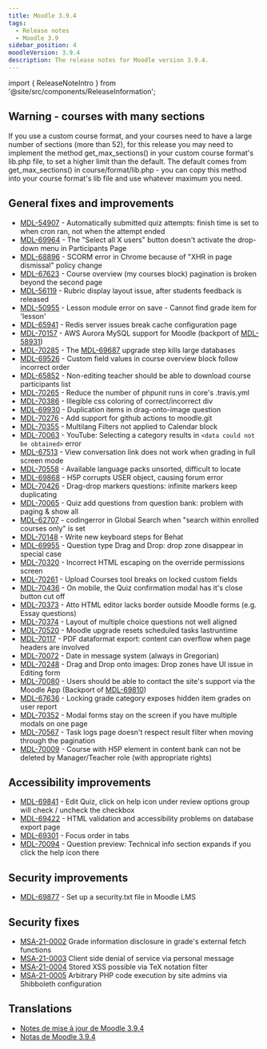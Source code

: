 ```yaml
---
title: Moodle 3.9.4
tags:
  - Release notes
  - Moodle 3.9
sidebar_position: 4
moodleVersion: 3.9.4
description: The release notes for Moodle version 3.9.4.
---
```


import { ReleaseNoteIntro } from '@site/src/components/ReleaseInformation';

<ReleaseNoteIntro releaseName={frontMatter.moodleVersion} />

## Warning - courses with many sections

If you use a custom course format, and your courses need to have a large number of sections (more than 52),  for this release you may need to implement the method get_max_sections() in your custom course format's lib.php file, to set a higher limit than the default.  The default comes from get_max_sections() in course/format/lib.php - you can copy this method into your course format's lib file and use whatever maximum you need.

## General fixes and improvements

- [MDL-54907](https://moodle.atlassian.net/browse/MDL-54907) - Automatically submitted quiz attempts: finish time is set to when cron ran, not when the attempt ended
- [MDL-69964](https://moodle.atlassian.net/browse/MDL-69964) - The "Select all X users" button doesn't activate the drop-down menu in Participants Page
- [MDL-68896](https://moodle.atlassian.net/browse/MDL-68896) - SCORM error in Chrome because of "XHR in page dismissal" policy change
- [MDL-67623](https://moodle.atlassian.net/browse/MDL-67623) - Course overview (my courses block) pagination is broken beyond the second page
- [MDL-56119](https://moodle.atlassian.net/browse/MDL-56119) - Rubric display layout issue, after students feedback is released
- [MDL-50955](https://moodle.atlassian.net/browse/MDL-50955) - Lesson module error on save - Cannot find grade item for 'lesson'
- [MDL-65941](https://moodle.atlassian.net/browse/MDL-65941) - Redis server issues break cache configuration page
- [MDL-70157](https://moodle.atlassian.net/browse/MDL-70157) - AWS Aurora MySQL support for Moodle (backport of [MDL-58931](https://moodle.atlassian.net/browse/MDL-58931))
- [MDL-70285](https://moodle.atlassian.net/browse/MDL-70285) - The [MDL-69687](https://moodle.atlassian.net/browse/MDL-69687) upgrade step kills large databases
- [MDL-69526](https://moodle.atlassian.net/browse/MDL-69526) - Custom field values in course overview block follow incorrect order
- [MDL-65852](https://moodle.atlassian.net/browse/MDL-65852) - Non-editing teacher should be able to download course participants list
- [MDL-70265](https://moodle.atlassian.net/browse/MDL-70265) - Reduce the number of phpunit runs in core's .travis.yml
- [MDL-70386](https://moodle.atlassian.net/browse/MDL-70386) - Illegible css coloring of correct/incorrect div
- [MDL-69930](https://moodle.atlassian.net/browse/MDL-69930) - Duplication items in drag-onto-image question
- [MDL-70276](https://moodle.atlassian.net/browse/MDL-70276) - Add support for github actions to moodle.git
- [MDL-70355](https://moodle.atlassian.net/browse/MDL-70355) - Multilang Filters not applied to Calendar block
- [MDL-70063](https://moodle.atlassian.net/browse/MDL-70063) - YouTube: Selecting a category results in `<data could not be obtained>` error
- [MDL-67513](https://moodle.atlassian.net/browse/MDL-67513) - View conversation link does not work when grading in full screen mode
- [MDL-70558](https://moodle.atlassian.net/browse/MDL-70558) - Available language packs unsorted, difficult to locate
- [MDL-69868](https://moodle.atlassian.net/browse/MDL-69868) - H5P corrupts USER object, causing forum error
- [MDL-70426](https://moodle.atlassian.net/browse/MDL-70426) - Drag-drop markers questions: infinite markers keep duplicating
- [MDL-70065](https://moodle.atlassian.net/browse/MDL-70065) - Quiz add questions from question bank: problem with paging & show all
- [MDL-62707](https://moodle.atlassian.net/browse/MDL-62707) - codingerror in Global Search when "search within enrolled courses only" is set
- [MDL-70148](https://moodle.atlassian.net/browse/MDL-70148) - Write new keyboard steps for Behat
- [MDL-69955](https://moodle.atlassian.net/browse/MDL-69955) - Question type Drag and Drop: drop zone disappear in special case
- [MDL-70320](https://moodle.atlassian.net/browse/MDL-70320) - Incorrect HTML escaping on the override permissions screen
- [MDL-70261](https://moodle.atlassian.net/browse/MDL-70261) - Upload Courses tool breaks on locked custom fields
- [MDL-70436](https://moodle.atlassian.net/browse/MDL-70436) - On mobile, the Quiz confirmation modal has it's close button cut off
- [MDL-70373](https://moodle.atlassian.net/browse/MDL-70373) - Atto HTML editor lacks border outside Moodle forms (e.g. Essay questions)
- [MDL-70374](https://moodle.atlassian.net/browse/MDL-70374) - Layout of multiple choice questions not well aligned
- [MDL-70520](https://moodle.atlassian.net/browse/MDL-70520) - Moodle upgrade resets  scheduled tasks lastruntime
- [MDL-70117](https://moodle.atlassian.net/browse/MDL-70117) - PDF dataformat export: content can overflow when page headers are involved
- [MDL-70072](https://moodle.atlassian.net/browse/MDL-70072) - Date in message system  (always in Gregorian)
- [MDL-70248](https://moodle.atlassian.net/browse/MDL-70248) - Drag and Drop onto images: Drop zones have UI issue in Editing form
- [MDL-70080](https://moodle.atlassian.net/browse/MDL-70080) - Users should be able to contact the site's support via the Moodle App (Backport of [MDL-69810](https://moodle.atlassian.net/browse/MDL-69810))
- [MDL-67636](https://moodle.atlassian.net/browse/MDL-67636) - Locking grade category exposes hidden item grades on user report
- [MDL-70352](https://moodle.atlassian.net/browse/MDL-70352) - Modal forms stay on the screen if you have multiple modals on one page
- [MDL-70567](https://moodle.atlassian.net/browse/MDL-70567) - Task logs page doesn't respect result filter when moving through the pagination
- [MDL-70009](https://moodle.atlassian.net/browse/MDL-70009) - Course with H5P element in content bank can not be deleted by Manager/Teacher role (with appropriate rights)

## Accessibility improvements

- [MDL-69841](https://moodle.atlassian.net/browse/MDL-69841) - Edit Quiz, click on help icon under review options group will check / uncheck the checkbox
- [MDL-69422](https://moodle.atlassian.net/browse/MDL-69422) - HTML validation and accessibility problems on database export page
- [MDL-69301](https://moodle.atlassian.net/browse/MDL-69301) - Focus order in tabs
- [MDL-70094](https://moodle.atlassian.net/browse/MDL-70094) - Question preview: Technical info section expands if you click the help icon there

## Security improvements

- [MDL-69877](https://moodle.atlassian.net/browse/MDL-69877) - Set up a security.txt file in Moodle LMS

## Security fixes

- [MSA-21-0002](https://moodle.org/mod/forum/discuss.php?d=417167) Grade information disclosure in grade's external fetch functions
- [MSA-21-0003](https://moodle.org/mod/forum/discuss.php?d=417168) Client side denial of service via personal message
- [MSA-21-0004](https://moodle.org/mod/forum/discuss.php?d=417170) Stored XSS possible via TeX notation filter
- [MSA-21-0005](https://moodle.org/mod/forum/discuss.php?d=417171) Arbitrary PHP code execution by site admins via Shibboleth configuration

## Translations

- [Notes de mise à jour de Moodle 3.9.4](https://docs.moodle.org/fr/Notes_de_mise_à_jour_de_Moodle_3.9.4)
- [Notas de Moodle 3.9.4](https://docs.moodle.org/es/Notas_de_Moodle_3.9.4)
